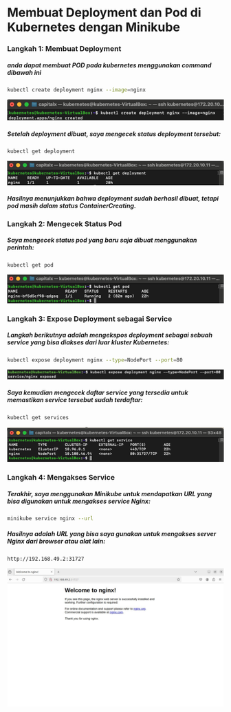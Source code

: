 # Membuat Deployment dan Pod di Kubernetes dengan Minikube


### Langkah 1: Membuat Deployment

##### anda dapat membuat POD pada kubernetes menggunakan command dibawah ini 

```sh
kubectl create deployment nginx --image=nginx
``` 

![Deskripsi Gambar](images/create-pod.png)

##### Setelah deployment dibuat, saya mengecek status deployment tersebut:

```sh
kubectl get deployment
``` 

![Deskripsi Gambar](images/k-get-deploy.png)

##### Hasilnya menunjukkan bahwa deployment sudah berhasil dibuat, tetapi pod masih dalam status ContainerCreating.

### Langkah 2: Mengecek Status Pod

##### Saya mengecek status pod yang baru saja dibuat menggunakan perintah:

```sh
kubectl get pod
``` 

![Deskripsi Gambar](images/k-get-pod.png)

### Langkah 3: Expose Deployment sebagai Service

##### Langkah berikutnya adalah mengekspos deployment sebagai sebuah service yang bisa diakses dari luar kluster Kubernetes:

```sh
kubectl expose deployment nginx --type=NodePort --port=80
``` 

![Deskripsi Gambar](images/k-expose.png)

##### Saya kemudian mengecek daftar service yang tersedia untuk memastikan service tersebut sudah terdaftar:

```sh
kubectl get services
```

![Deskripsi Gambar](images/k-get-service.png)

### Langkah 4: Mengakses Service

##### Terakhir, saya menggunakan Minikube untuk mendapatkan URL yang bisa digunakan untuk mengakses service Nginx:

```sh
minikube service nginx --url
```

##### Hasilnya adalah URL yang bisa saya gunakan untuk mengakses server Nginx dari browser atau alat lain:

```sh
http://192.168.49.2:31727
```

![Deskripsi Gambar](images/nginx.jpg)



